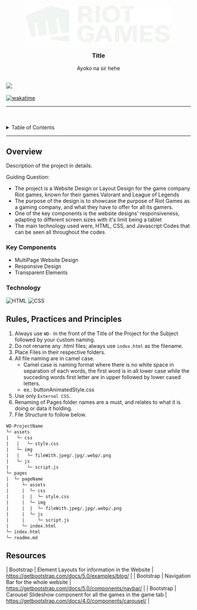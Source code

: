 <a name="readme-top">

<br/>

<br />
<div align="center">
  <a href="https://github.com/shiouganayaay/">
  <!-- TODO: If you want to add logo or banner you can add it here -->
    <img src="./assets/img/riotlogo.png" alt="Riot Games" width="400" height="100">
  </a>
<!-- TODO: Change Title to the name of the title of your Project -->
  <h3 align="center">Title</h3>
</div>
<!-- TODO: Make a short description -->
<div align="center">
  Ayoko na sir hehe
</div>

<br />

<!-- TODO: Change the zyx-0314 into your github username  -->
<!-- TODO: Change the WD-Template-Project into the same name of your folder -->
![](https://visit-counter.vercel.app/counter.png?page=shiouganayaay/WD-GAME-WEBSITE-AYA-AY)

<a href="https://wakatime.com/badge/user/c9270208-26c6-463a-9f39-30c7f183489e/project/d42dd030-371b-4fba-a6ea-a2af0191290d"><img src="https://wakatime.com/badge/user/c9270208-26c6-463a-9f39-30c7f183489e/project/d42dd030-371b-4fba-a6ea-a2af0191290d.svg" alt="wakatime"></a>

---

<br />
<br />

<!-- TODO: If you want to add more layers for your readme -->
<details>
  <summary>Table of Contents</summary>
  <ol>
    <li>
      <a href="#about-us">About Us</a>
      <ol>
        <li>
          <a href="#news">News</a>
        </li>
        <li>
          <a href="#games">Games</a>
        </li>
      </ol>
    </li>
    <li>
      <a href="#login">Log-in</a>
    </li>
  </ol>
</details>

---

## Overview

<!-- TODO: To be changed -->
<!-- The following are just sample -->
Description of the project in details.

Guiding Question:
- The project is a Website Design or Layout Design for the game company Riot games, known for their games Valorant and League of Legends
- The purpose of the design is to showcase the purpose of Riot Games as a gaming company, and what they have to offer for all its gamers.
- One of the key components is the website designs' responsiveness, adapting to different screen sizes with it's limit being a tablet
- The main technology used were, HTML, CSS, and Javascript Codes that can be seen all throughout the codes

### Key Components
- MultiPage Website Design
- Responsive Design
- Transparent Elements

### Technology
<!-- TODO: List of Technology Used -->
![HTML](https://img.shields.io/badge/HTML-E34F26?style=for-the-badge&logo=html5&logoColor=white)
![CSS](https://img.shields.io/badge/CSS-1572B6?style=for-the-badge&logo=css3&logoColor=white)

## Rules, Practices and Principles
1. Always use `WD-` in the front of the Title of the Project for the Subject followed by your custom naming.
2. Do not rename any .html files; always use `index.html` as the filename.
3. Place Files in their respective folders.
4. All file naming are in camel case.
   - Camel case is naming format where there is no white space in separation of each words, the first word is in all lower case while the succeding words first letter are in upper followed by lower cased letters.
   - ex.: buttonAnimatedStyle.css
5. Use only `External CSS`.
6. Renaming of Pages folder names are a must, and relates to what it is doing or data it holding.
7. File Structure to follow below.

```
WD-ProjectName
└─ assets
|   └─ css
|   |   └─ style.css
|   └─ img
|   |   └─ fileWith.jpeg/.jpg/.webp/.png
|   └─ js
|       └─ script.js
└─ pages
|  └─ pageName
|     └─ assets
|     |  └─ css
|     |  |  └─ style.css
|     |  └─ img
|     |  |  └─ fileWith.jpeg/.jpg/.webp/.png
|     |  └─ js
|     |     └─ script.js
|     └─ index.html
└─ index.html
└─ readme.md
```

## Resources

<!-- TODO: Add References -->
| Bootstrap | Element Layouts for information in the Website | https://getbootstrap.com/docs/5.0/examples/blog/ |
| Bootstrap | Navigation Bar for the whole website | https://getbootstrap.com/docs/5.0/components/navbar/ |
| Bootstrap | Carousel Slideshow component for all the games in the game tab | https://getbootstrap.com/docs/4.0/components/carousel/ |
